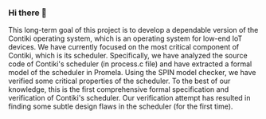 ### Hi there 👋

<!--
**DependableContiki/DependableContiki** is a ✨ _special_ ✨ repository because its `README.md` (this file) appears on your GitHub profile.

Here are some ideas to get you started:

- 🔭 I’m currently working on ...
- 🌱 I’m currently learning ...
- 👯 I’m looking to collaborate on ...
- 🤔 I’m looking for help with ...
- 💬 Ask me about ...
- 📫 How to reach me: ...
- 😄 Pronouns: ...
- ⚡ Fun fact: ...
-->
This long-term goal of this project is to develop a dependable version of the Contiki operating system, which is an operating system for low-end IoT devices. We have currently focused on the most critical component of Contiki, which is its scheduler. Specifically, we have analyzed the source code of Contiki's scheduler (in process.c file) and have extracted a formal model of the scheduler in Promela. Using the SPIN model checker, we have verified some critical properties of the scheduler. To the best of our knowledge, this is the first comprehensive formal specification and verification of Contiki's scheduler. Our verification attempt has resulted in finding some subtle design flaws in the scheduler (for the first time).

